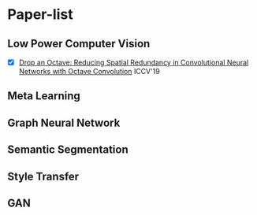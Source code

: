 # Paper-list

## Low Power Computer Vision
- [x] [Drop an Octave: Reducing Spatial Redundancy in Convolutional Neural Networks with Octave Convolution](http://openaccess.thecvf.com/content_ICCV_2019/papers/Chen_Drop_an_Octave_Reducing_Spatial_Redundancy_in_Convolutional_Neural_Networks_ICCV_2019_paper.pdf) ICCV'19
## Meta Learning

## Graph Neural Network

## Semantic Segmentation

## Style Transfer

## GAN

##
